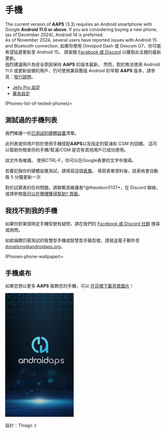 # 手機

The current version of **AAPS** (3.3) requires an Android smartphone with Google **Android 11.0 or above**. If you are considering buying a new phone, (as of December 2024), Android 14 is preferred.  
As of November 2024, several users have reported issues with Android 15 and Bluetooth connection. 如果你使用 Omnipod Dash 或 Dexcom G7，你可能希望延遲更新至 Android 15。 請查閱 [Facebook 或 Discord](../GettingHelp/WhereCanIGetHelp.md) 以獲取此主題的最新更新。  
強烈建議用戶為安全原因保持 **AAPS** 的版本最新。 然而，對於無法使用 Android 11.0 或更新設備的用戶，仍可使用兼容舊版 Android 的早期 **AAPS** 版本，請參見：[發行說明](#maintenance-android-version-aaps-version)。

- [Jelly Pro 設定](../CompatiblePhones/Jelly.md)
- [華為設定](../CompatiblePhones/Huawei.md)

(Phones-list-of-tested-phones)=

## 測試過的手機列表

我們維護一份[已測試的硬體設置](https://docs.google.com/spreadsheets/u/1/d/e/2PACX-1vScCNaIguEZVTVFAgpv1kXHdsHl3fs6xT6RB2Z1CeVJ561AvvqGwxMhlmSHk4J056gMCAQE02sAWJvT/pubhtml?gid=683363241&single=true)清單。

此列表提供用戶對於使用手機搭配**AAPS**以及指定的幫浦和 CGM 的回饋。 這可以幫助你檢查你的手機/幫浦/CGM 是否有其他用戶已成功使用。

該文件為唯讀。 使用CTRL-F，你可以在Google表單的文字中搜尋。

若要記錄你的硬體設置測試，請填寫這個[表單](https://docs.google.com/forms/d/e/1FAIpQLSfoGKLYEx4aUAJ5RWL3xLJeNdmRyxtXmDzpGhuU3Rfcj2H_Jw/viewform)。 填寫表單資料後，該表格會自動每 5 分鐘更新一次

對於試算表的任何問題，請聯繫其維護者*@theodoor5137*，在 Discord 聯絡，或請參閱[我可以在哪裡獲得幫助? 頁面](../GettingHelp/WhereCanIGetHelp.md)。

## 我找不到我的手機

如果你對某個特定手機型號有疑問，請在我們的 [Facebook 或 Discord 社群](../GettingHelp/WhereCanIGetHelp.md) 搜尋或詢問。

如欲捐贈仍需測試的智慧型手機或智慧型手錶型號，請發送電子郵件至<donations@androidaps.org>。

(Phones-phone-wallpaper)=

## 手機桌布

如果您想以更多 **AAPS** 裝飾您的手機，可以 [在這裡下載背景圖片](../images/bg_phone.jpg)！

![手機背景](../images/bg_phone_thump.jpg)

設計：Thiago :)
